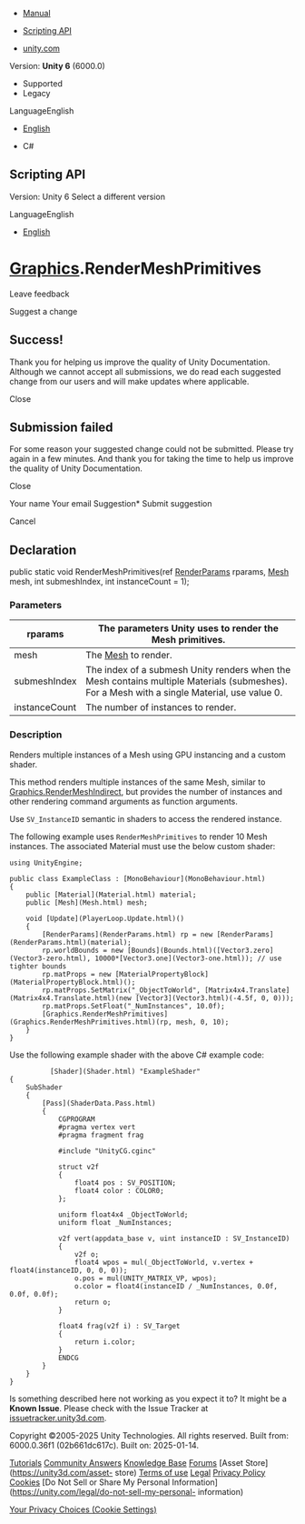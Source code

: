 [ ]()

  * [Manual](../Manual/index.html)
  * [Scripting API](../ScriptReference/index.html)

  * [unity.com](https://unity.com/)

Version: **Unity 6** (6000.0)

  * Supported
  * Legacy

LanguageEnglish

  * [English]()

  * C#

[ ](https://docs.unity3d.com)

## Scripting API

Version: Unity 6 Select a different version

LanguageEnglish

  * [English]()

#  [Graphics](Graphics.html).RenderMeshPrimitives

Leave feedback

Suggest a change

## Success!

Thank you for helping us improve the quality of Unity Documentation. Although
we cannot accept all submissions, we do read each suggested change from our
users and will make updates where applicable.

Close

## Submission failed

For some reason your suggested change could not be submitted. Please <a>try
again</a> in a few minutes. And thank you for taking the time to help us
improve the quality of Unity Documentation.

Close

Your name Your email Suggestion* Submit suggestion

Cancel

[ ]()

## Declaration

public static void RenderMeshPrimitives(ref [RenderParams](RenderParams.html)
rparams, [Mesh](Mesh.html) mesh, int submeshIndex, int instanceCount = 1);

### Parameters

rparams | The parameters Unity uses to render the Mesh primitives.  
---|---  
mesh | The [Mesh](Mesh.html) to render.  
submeshIndex | The index of a submesh Unity renders when the Mesh contains multiple Materials (submeshes). For a Mesh with a single Material, use value 0.  
instanceCount | The number of instances to render.  
  
### Description

Renders multiple instances of a Mesh using GPU instancing and a custom shader.

This method renders multiple instances of the same Mesh, similar to
[Graphics.RenderMeshIndirect](Graphics.RenderMeshIndirect.html), but provides
the number of instances and other rendering command arguments as function
arguments.  
  
Use `SV_InstanceID` semantic in shaders to access the rendered instance.  
  
The following example uses `RenderMeshPrimitives` to render 10 Mesh instances.
The associated Material must use the below custom shader:

    
    
    using UnityEngine;  
      
    public class ExampleClass : [MonoBehaviour](MonoBehaviour.html)
    {
        public [Material](Material.html) material;
        public [Mesh](Mesh.html) mesh;  
      
        void [Update](PlayerLoop.Update.html)()
        {
            [RenderParams](RenderParams.html) rp = new [RenderParams](RenderParams.html)(material);
            rp.worldBounds = new [Bounds](Bounds.html)([Vector3.zero](Vector3-zero.html), 10000*[Vector3.one](Vector3-one.html)); // use tighter bounds
            rp.matProps = new [MaterialPropertyBlock](MaterialPropertyBlock.html)();
            rp.matProps.SetMatrix("_ObjectToWorld", [Matrix4x4.Translate](Matrix4x4.Translate.html)(new [Vector3](Vector3.html)(-4.5f, 0, 0)));
            rp.matProps.SetFloat("_NumInstances", 10.0f);
            [Graphics.RenderMeshPrimitives](Graphics.RenderMeshPrimitives.html)(rp, mesh, 0, 10);
        }
    }

Use the following example shader with the above C# example code:

    
    
              [Shader](Shader.html) "ExampleShader"
    {
        SubShader
        {
            [Pass](ShaderData.Pass.html)
            {
                CGPROGRAM
                #pragma vertex vert
                #pragma fragment frag  
      
                #include "UnityCG.cginc"  
      
                struct v2f
                {
                    float4 pos : SV_POSITION;
                    float4 color : COLOR0;
                };  
      
                uniform float4x4 _ObjectToWorld;
                uniform float _NumInstances;  
      
                v2f vert(appdata_base v, uint instanceID : SV_InstanceID)
                {
                    v2f o;
                    float4 wpos = mul(_ObjectToWorld, v.vertex + float4(instanceID, 0, 0, 0));
                    o.pos = mul(UNITY_MATRIX_VP, wpos);
                    o.color = float4(instanceID / _NumInstances, 0.0f, 0.0f, 0.0f);
                    return o;
                }  
      
                float4 frag(v2f i) : SV_Target
                {
                    return i.color;
                }
                ENDCG
            }
        }
    }

Is something described here not working as you expect it to? It might be a
**Known Issue**. Please check with the Issue Tracker at
[issuetracker.unity3d.com](https://issuetracker.unity3d.com).

Copyright ©2005-2025 Unity Technologies. All rights reserved. Built from:
6000.0.36f1 (02b661dc617c). Built on: 2025-01-14.

[Tutorials](https://unity3d.com/learn) [Community
Answers](https://answers.unity3d.com) [Knowledge
Base](https://support.unity3d.com/hc/en-us)
[Forums](https://forum.unity3d.com) [Asset Store](https://unity3d.com/asset-
store) [Terms of use](https://docs.unity3d.com/Manual/TermsOfUse.html)
[Legal](https://unity.com/legal) [Privacy
Policy](https://unity.com/legal/privacy-policy)
[Cookies](https://unity.com/legal/cookie-policy) [Do Not Sell or Share My
Personal Information](https://unity.com/legal/do-not-sell-my-personal-
information)

[Your Privacy Choices (Cookie Settings)](javascript:void\(0\);)

